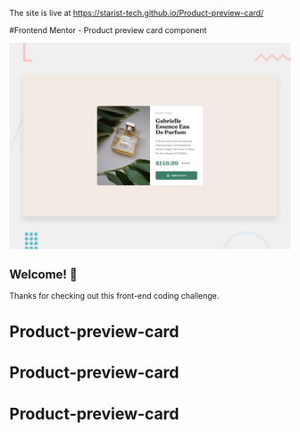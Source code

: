 The site is live at https://starist-tech.github.io/Product-preview-card/

#Frontend Mentor - Product preview card component

![Design preview for the Product preview card component coding challenge](./design/desktop-preview.jpg)

## Welcome! 👋

Thanks for checking out this front-end coding challenge.
# Product-preview-card
# Product-preview-card
# Product-preview-card
